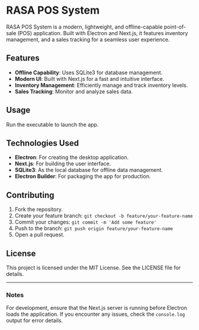 # RASA POS System

RASA POS System is a modern, lightweight, and offline-capable point-of-sale (POS) application. Built with Electron and Next.js, it features inventory management, and a sales tracking for a seamless user experience.

## Features

- **Offline Capability**: Uses SQLite3 for database management.
- **Modern UI**: Built with Next.js for a fast and intuitive interface.
- **Inventory Management**: Efficiently manage and track inventory levels.
- **Sales Tracking**: Monitor and analyze sales data.

## Usage

Run the executable to launch the app.

## Technologies Used

- **Electron**: For creating the desktop application.
- **Next.js**: For building the user interface.
- **SQLite3**: As the local database for offline data management.
- **Electron Builder**: For packaging the app for production.

## Contributing

1. Fork the repository.
2. Create your feature branch: `git checkout -b feature/your-feature-name`
3. Commit your changes: `git commit -m 'Add some feature'`
4. Push to the branch: `git push origin feature/your-feature-name`
5. Open a pull request.

## License

This project is licensed under the MIT License. See the LICENSE file for details.

---

### Notes

For development, ensure that the Next.js server is running before Electron loads the application. If you encounter any issues, check the `console.log` output for error details.
